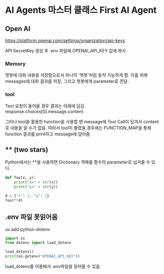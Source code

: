 
# AI Agents 마스터 클래스 First AI Agent

## Open AI 

https://platform.openai.com/settings/organization/api-keys

API SecretKey 생성 후 .env 파일에 OPENAI_API_KEY 값에 복사

### Memory

챗봇에 대화 내용을 저장함으로서 하나의 '챗봇'처럼 동작 가능하게 함.
이를 위해 messages에 대화 결과를 저장, 그리고 챗봇에게 parameter로 전달.

### tool

Text 요청이 들어올 경우 결과는 아래에 담김  
response.choices[0].message.content

그러나 tool을 활용한 function을 사용할 땐 message에 Tool Call이 담겨서 content로 내용을 알 수가 없음.
따라서 tool이 불렸을 경우에는 FUNCTION_MAP을 통해 function 결과를 print하고 message에 담아줌

## ** (two stars)

Python에서는 **을 사용하면 Dictionary 객체를 함수의 parameter로 넘겨줄 수 있다.

```python
def foo(x, y):
    print("x=" + str(x))
    print("y=" + str(y))

d = {"x": 1, "y": 2}
foo(**d)
```

## .env 파일 못읽어옴

uv add python-dotenv

```python
import os
from dotenv import load_dotenv

load_dotenv()
print(os.getenv("OPENAI_API_KEY"))
```

load_dotenv를 이용해서 .env파일을 읽어올 수 있음.